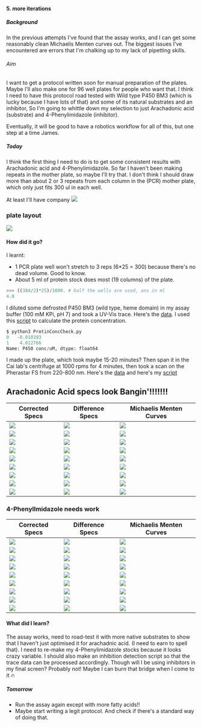 #### 5. more iterations

##### Background

In the previous attempts I've found that the assay works, and I can get some reasonably clean Michaelis Menten curves out. The biggest issues I've encountered are errors that I'm chalking up to my lack of pipetting skills.

###### Aim
I want to get a protocol written soon for manual preparation of the plates. Maybe I'll also make one for 96 well plates for people who want that. I think I need to have this protocol road tested with Wild type P450 BM3 (which is lucky because I have lots of that) and some of its natural substrates and an inhibitor, So I'm going to whittle down my selection to just Arachadonic acid (substrate) and 4-Phenylimidazole (inhibitor).

Eventually, it will be good to have a robotics workflow for all of this, but one step at a time James.

##### Today
I think the first thing I need to do is to get some consistent results with Arachadonic acid and 4-Phenylimidazole. So far I haven't been making repeats in the mother plate, so maybe I'll try that. I don't think I should draw more than about 2 or 3 repeats from each column in the (PCR) mother plate, which only just fits 300 ul in each well.

At least I'll have company
![](LabFren.jpeg)


### plate layout
![](20190619_1_Platelayout.png)

#### How did it go?
I learnt:
* 1 PCR plate well won't stretch to 3 reps (6*25 = 300) because there's no dead volume. Good to know.
* About 5 ml of protein stock does most (19 columns) of the plate.

```python
>>> ((384/2)*25)/1000. # half the wells are used, ans in ml
4.8
```

I diluted some defrosted P450 BM3 (wild type, heme  domain) in my assay buffer (100 mM KPi, pH 7) and took a UV-Vis trace. Here's the [data](20190619_BM3StckConcCheck.csv). I used this [script](ProtinConcCheck.py) to calculate the protein concentration.

```python
$ python3 ProtinConcCheck.py
0   -0.010393
1    4.012766
Name: P450 conc/uM, dtype: float64
```

I made up the plate, which took maybe 15-20 minutes? Then span it in the Cai lab's centrifuge at 1000 rpms for 4 minutes, then took a scan on the Pherastar FS from 220-800 nm. Here's the [data](20190619_boi.CSV) and here's my [script](Plateanalysis20190618.py)

## Arachadonic Acid specs look Bangin'!!!!!!!

|Corrected Specs| Difference Specs| Michaelis Menten Curves|
|---------|---------|---------|
|![](arachadnic_acid_1.1_Corrected_Spectra_PM.png)|![](arachadnic_acid_1.1_Difference_Spectra_PM.png) | ![](arachadnic_acid_1.1_Michaelis_Menten_PM.png)|
|![](arachadnic_acid_1.2_Corrected_Spectra_PM.png) | ![](arachadnic_acid_1.2_Difference_Spectra_PM.png) | ![](arachadnic_acid_1.2_Michaelis_Menten_PM.png)|
|![](arachadnic_acid_1.3_Corrected_Spectra_PM.png)|![]( arachadnic_acid_1.3_Difference_Spectra_PM.png)| ![](arachadnic_acid_1.3_Michaelis_Menten_PM.png)|
|![](arachadnic_acid_2.1_Corrected_Spectra_PM.png)|![]( arachadnic_acid_2.1_Difference_Spectra_PM.png)| ![](arachadnic_acid_2.1_Michaelis_Menten_PM.png)|
|![](arachadnic_acid_2.2_Corrected_Spectra_PM.png)|![]( arachadnic_acid_2.2_Difference_Spectra_PM.png)| ![](arachadnic_acid_2.2_Michaelis_Menten_PM.png)|
|![](arachadnic_acid_2.3_Corrected_Spectra_PM.png)|![]( arachadnic_acid_2.3_Difference_Spectra_PM.png)| ![](arachadnic_acid_2.3_Michaelis_Menten_PM.png)|
|![](arachadnic_acid_3.1_Corrected_Spectra_PM.png)|![]( arachadnic_acid_3.1_Difference_Spectra_PM.png)| ![](arachadnic_acid_3.1_Michaelis_Menten_PM.png)|
|![](arachadnic_acid_3.2_Corrected_Spectra_PM.png)|![]( arachadnic_acid_3.2_Difference_Spectra_PM.png)| ![](arachadnic_acid_3.2_Michaelis_Menten_PM.png)|
|![](arachadnic_acid_3.3_Corrected_Spectra_PM.png)|![]( arachadnic_acid_3.3_Difference_Spectra_PM.png)| ![](arachadnic_acid_3.3_Michaelis_Menten_PM.png)|

### 4-PhenylImidazole needs work

|Corrected Specs| Difference Specs| Michaelis Menten Curves|
|---------|---------|---------|
|![](4-Phenylimidazole_1.1_Corrected_Spectra_PM.png)|![](4-Phenylimidazole_1.1_Difference_Spectra_PM.png) | ![](4-Phenylimidazole_1.1_Michaelis_Menten_PM.png)|
|![](4-Phenylimidazole_1.2_Corrected_Spectra_PM.png) | ![](4-Phenylimidazole_1.2_Difference_Spectra_PM.png) | ![](4-Phenylimidazole_1.2_Michaelis_Menten_PM.png)|
|![](4-Phenylimidazole_1.3_Corrected_Spectra_PM.png)|![]( 4-Phenylimidazole_1.3_Difference_Spectra_PM.png)| ![](4-Phenylimidazole_1.3_Michaelis_Menten_PM.png)|
|![](4-Phenylimidazole_2.1_Corrected_Spectra_PM.png)|![]( 4-Phenylimidazole_2.1_Difference_Spectra_PM.png)| ![](4-Phenylimidazole_2.1_Michaelis_Menten_PM.png)|
|![](4-Phenylimidazole_2.2_Corrected_Spectra_PM.png)|![]( 4-Phenylimidazole_2.2_Difference_Spectra_PM.png)| ![](4-Phenylimidazole_2.2_Michaelis_Menten_PM.png)|
|![](4-Phenylimidazole_2.3_Corrected_Spectra_PM.png)|![]( 4-Phenylimidazole_2.3_Difference_Spectra_PM.png)| ![](4-Phenylimidazole_2.3_Michaelis_Menten_PM.png)|
|![](4-Phenylimidazole_3.1_Corrected_Spectra_PM.png)|![]( 4-Phenylimidazole_3.1_Difference_Spectra_PM.png)| ![](4-Phenylimidazole_3.1_Michaelis_Menten_PM.png)|
|![](4-Phenylimidazole_3.2_Corrected_Spectra_PM.png)|![]( 4-Phenylimidazole_3.2_Difference_Spectra_PM.png)| ![](4-Phenylimidazole_3.2_Michaelis_Menten_PM.png)|
|![](4-Phenylimidazole_3.3_Corrected_Spectra_PM.png)|![]( 4-Phenylimidazole_3.3_Difference_Spectra_PM.png)| ![](4-Phenylimidazole_3.3_Michaelis_Menten_PM.png)|


#### What did I learn?
The assay works, need to road-test it with more native substrates to show that I haven't just optimised it for arachadnic acid. (I need to earn to spell that).
I need to re-make my 4-Phenylimidazole stocks because it looks crazy variable. I should also make an inhibition detection script so that the trace data can be processed accordingly. Though will I be using inhibitors in my final screen? Probably not! Maybe I can burn that bridge when I come to it :fire:

##### Tomorrow
* Run the assay again except with more fatty acids!!
* Maybe start writing a legit protocol. And check if there's a standard way of doing that.
